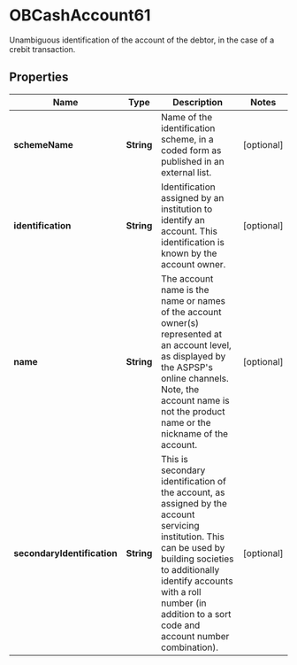 

# OBCashAccount61

Unambiguous identification of the account of the debtor, in the case of a crebit transaction.
## Properties

Name | Type | Description | Notes
------------ | ------------- | ------------- | -------------
**schemeName** | **String** | Name of the identification scheme, in a coded form as published in an external list. |  [optional]
**identification** | **String** | Identification assigned by an institution to identify an account. This identification is known by the account owner. |  [optional]
**name** | **String** | The account name is the name or names of the account owner(s) represented at an account level, as displayed by the ASPSP&#39;s online channels. Note, the account name is not the product name or the nickname of the account. |  [optional]
**secondaryIdentification** | **String** | This is secondary identification of the account, as assigned by the account servicing institution.  This can be used by building societies to additionally identify accounts with a roll number (in addition to a sort code and account number combination). |  [optional]



